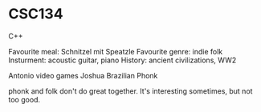 # CSC134
C++

Favourite meal: Schnitzel mit Speatzle
Favourite genre: indie folk
Insturment: acoustic guitar, piano
History: ancient civilizations, WW2

Antonio video games
Joshua Brazilian Phonk

phonk and folk don't do great together. It's interesting sometimes, but not too good.